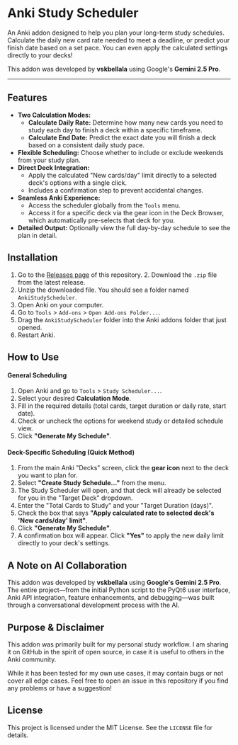 # Anki Study Scheduler

An Anki addon designed to help you plan your long-term study schedules. Calculate the daily new card rate needed to meet a deadline, or predict your finish date based on a set pace. You can even apply the calculated settings directly to your decks\!

This addon was developed by **vskbellala** using Google's **Gemini 2.5 Pro**.

-----

## Features

  * **Two Calculation Modes:**
      * **Calculate Daily Rate:** Determine how many new cards you need to study each day to finish a deck within a specific timeframe.
      * **Calculate End Date:** Predict the exact date you will finish a deck based on a consistent daily study pace.
  * **Flexible Scheduling:** Choose whether to include or exclude weekends from your study plan.
  * **Direct Deck Integration:**
      * Apply the calculated "New cards/day" limit directly to a selected deck's options with a single click.
      * Includes a confirmation step to prevent accidental changes.
  * **Seamless Anki Experience:**
      * Access the scheduler globally from the `Tools` menu.
      * Access it for a specific deck via the gear icon in the Deck Browser, which automatically pre-selects that deck for you.
  * **Detailed Output:** Optionally view the full day-by-day schedule to see the plan in detail.

## Installation

1.  Go to the [Releases page](https://www.google.com/search?q=https://github.com/vskbellala/YOUR-REPO-NAME/releases) of this repository. 2.  Download the `.zip` file from the latest release.
2.  Unzip the downloaded file. You should see a folder named `AnkiStudyScheduler`.
3.  Open Anki on your computer.
4.  Go to `Tools` \> `Add-ons` \> `Open Add-ons Folder...`.
5.  Drag the `AnkiStudyScheduler` folder into the Anki addons folder that just opened.
6.  Restart Anki.

## How to Use

#### General Scheduling

1.  Open Anki and go to `Tools` \> `Study Scheduler...`.
2.  Select your desired **Calculation Mode**.
3.  Fill in the required details (total cards, target duration or daily rate, start date).
4.  Check or uncheck the options for weekend study or detailed schedule view.
5.  Click **"Generate My Schedule"**.

#### Deck-Specific Scheduling (Quick Method)

1.  From the main Anki "Decks" screen, click the **gear icon** next to the deck you want to plan for.
2.  Select **"Create Study Schedule..."** from the menu.
3.  The Study Scheduler will open, and that deck will already be selected for you in the "Target Deck" dropdown.
4.  Enter the "Total Cards to Study" and your "Target Duration (days)".
5.  Check the box that says **"Apply calculated rate to selected deck's 'New cards/day' limit"**.
6.  Click **"Generate My Schedule"**.
7.  A confirmation box will appear. Click **"Yes"** to apply the new daily limit directly to your deck's settings.

## A Note on AI Collaboration

This addon was developed by **vskbellala** using **Google's Gemini 2.5 Pro**. The entire project—from the initial Python script to the PyQt6 user interface, Anki API integration, feature enhancements, and debugging—was built through a conversational development process with the AI.

## Purpose & Disclaimer

This addon was primarily built for my personal study workflow. I am sharing it on GitHub in the spirit of open source, in case it is useful to others in the Anki community.

While it has been tested for my own use cases, it may contain bugs or not cover all edge cases. Feel free to open an issue in this repository if you find any problems or have a suggestion\!

## License

This project is licensed under the MIT License. See the `LICENSE` file for details.